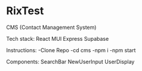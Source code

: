 # RixTest
CMS (Contact Management System)

Tech stack:
React
MUI
Express
Supabase 

Instructions: -Clone Repo
-cd cms
-npm i
-npm start

Components:
SearchBar
NewUserInput
UserDisplay
